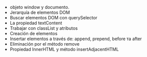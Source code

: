 - objeto window y documento.
- Jerarquía de elementos DOM
- Buscar elementos DOM con querySelector
- La propiedad textContent
- Trabajar con classList y atributos
- Creación de elementos
- Insertar elementos a través de: append, prepend, before та after
- Eliminación por el método remove
- Propiedad InnerHTML y método insertAdjacentHTML
